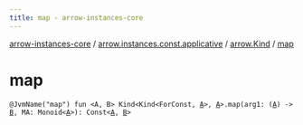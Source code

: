 ```yaml
---
title: map - arrow-instances-core
---
```


[arrow-instances-core](../../index.html) / [arrow.instances.const.applicative](../index.html) / [arrow.Kind](index.html) / [map](./map.html)

# map

`@JvmName("map") fun <A, B> Kind<Kind<ForConst, `[`A`](map.html#A)`>, `[`A`](map.html#A)`>.map(arg1: (`[`A`](map.html#A)`) -> `[`B`](map.html#B)`, MA: Monoid<`[`A`](map.html#A)`>): Const<`[`A`](map.html#A)`, `[`B`](map.html#B)`>`